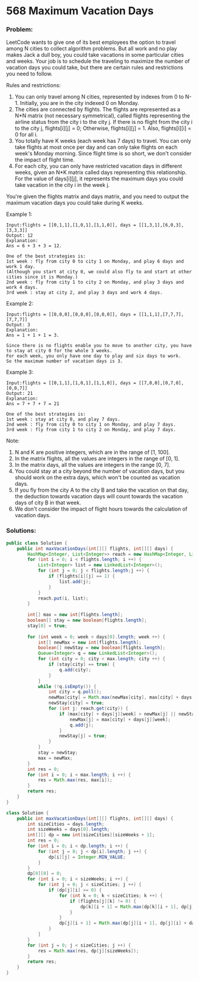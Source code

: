 # 568 Maximum Vacation Days

### Problem:

LeetCode wants to give one of its best employees the option to travel among N cities to collect algorithm problems. But all work and no play makes Jack a dull boy, you could take vacations in some particular cities and weeks. Your job is to schedule the traveling to maximize the number of vacation days you could take, but there are certain rules and restrictions you need to follow.

Rules and restrictions:
1. You can only travel among N cities, represented by indexes from 0 to N-1. Initially, you are in the city indexed 0 on Monday.
2. The cities are connected by flights. The flights are represented as a N*N matrix (not necessary symmetrical), called flights representing the airline status from the city i to the city j. If there is no flight from the city i to the city j, flights[i][j] = 0; Otherwise, flights[i][j] = 1. Also, flights[i][i] = 0 for all i.
3. You totally have K weeks (each week has 7 days) to travel. You can only take flights at most once per day and can only take flights on each week's Monday morning. Since flight time is so short, we don't consider the impact of flight time.
4. For each city, you can only have restricted vacation days in different weeks, given an N*K matrix called days representing this relationship. For the value of days[i][j], it represents the maximum days you could take vacation in the city i in the week j.

You're given the flights matrix and days matrix, and you need to output the maximum vacation days you could take during K weeks.

Example 1:
```
Input:flights = [[0,1,1],[1,0,1],[1,1,0]], days = [[1,3,1],[6,0,3],[3,3,3]]
Output: 12
Explanation: 
Ans = 6 + 3 + 3 = 12. 

One of the best strategies is:
1st week : fly from city 0 to city 1 on Monday, and play 6 days and work 1 day. 
(Although you start at city 0, we could also fly to and start at other cities since it is Monday.) 
2nd week : fly from city 1 to city 2 on Monday, and play 3 days and work 4 days.
3rd week : stay at city 2, and play 3 days and work 4 days.
```
Example 2:
```
Input:flights = [[0,0,0],[0,0,0],[0,0,0]], days = [[1,1,1],[7,7,7],[7,7,7]]
Output: 3
Explanation: 
Ans = 1 + 1 + 1 = 3. 

Since there is no flights enable you to move to another city, you have to stay at city 0 for the whole 3 weeks. 
For each week, you only have one day to play and six days to work. 
So the maximum number of vacation days is 3.
```
Example 3:
```
Input:flights = [[0,1,1],[1,0,1],[1,1,0]], days = [[7,0,0],[0,7,0],[0,0,7]]
Output: 21
Explanation:
Ans = 7 + 7 + 7 = 21

One of the best strategies is:
1st week : stay at city 0, and play 7 days. 
2nd week : fly from city 0 to city 1 on Monday, and play 7 days.
3rd week : fly from city 1 to city 2 on Monday, and play 7 days.
```

Note:
1. N and K are positive integers, which are in the range of [1, 100].
2. In the matrix flights, all the values are integers in the range of [0, 1].
3. In the matrix days, all the values are integers in the range [0, 7].
4. You could stay at a city beyond the number of vacation days, but you should work on the extra days, which won't be counted as vacation days.
5. If you fly from the city A to the city B and take the vacation on that day, the deduction towards vacation days will count towards the vacation days of city B in that week.
6. We don't consider the impact of flight hours towards the calculation of vacation days.

### Solutions:

```java
public class Solution {
    public int maxVacationDays(int[][] flights, int[][] days) {
        HashMap<Integer, List<Integer>> reach = new HashMap<Integer, List<Integer>>();
        for (int i = 0; i < flights.length; i ++) {
            List<Integer> list = new LinkedList<Integer>();
            for (int j = 0; j < flights.length;j ++) {
                if (flights[i][j] == 1) {
                    list.add(j);
                }
            }
            reach.put(i, list);
        }
        
        int[] max = new int[flights.length];
        boolean[] stay = new boolean[flights.length];
        stay[0] = true;
        
        for (int week = 0; week < days[0].length; week ++) {
            int[] newMax = new int[flights.length];
            boolean[] newStay = new boolean[flights.length];
            Queue<Integer> q = new LinkedList<Integer>();
            for (int city = 0; city < max.length; city ++) {
                if (stay[city] == true) {
                    q.add(city);            
                }
            }
            while (!q.isEmpty()) {
                int city = q.poll();
                newMax[city] = Math.max(newMax[city], max[city] + days[city][week]);//stay at city
                newStay[city] = true;
                for (int j: reach.get(city)) {
                    if (max[city] + days[j][week] > newMax[j] || newStay[j] == false) {
                        newMax[j] = max[city] + days[j][week];
                        q.add(j);
                    }
                    newStay[j] = true;
                }
            }
            stay = newStay;
            max = newMax;
        }
        int res = 0;
        for (int i = 0; i < max.length; i ++) {
            res = Math.max(res, max[i]);
        }
        return res;
    }
}
```

```java
class Solution {
    public int maxVacationDays(int[][] flights, int[][] days) {
        int sizeCities = days.length;
        int sizeWeeks = days[0].length;
        int[][] dp = new int[sizeCities][sizeWeeks + 1];
        int res = 0;
        for (int i = 0; i < dp.length; i ++) {
            for (int j = 0; j < dp[i].length; j ++) {
                dp[i][j] = Integer.MIN_VALUE;
            }
        }
        dp[0][0] = 0;
        for (int i = 0; i < sizeWeeks; i ++) {
            for (int j = 0; j < sizeCities; j ++) {
                if (dp[j][i] >= 0) {
                    for (int k = 0; k < sizeCities; k ++) {
                        if (flights[j][k] != 0) {
                            dp[k][i + 1] = Math.max(dp[k][i + 1], dp[j][i] + days[k][i]);
                        }
                    }
                    dp[j][i + 1] = Math.max(dp[j][i + 1], dp[j][i] + days[j][i]);
                }
            }
        }
        for (int j = 0; j < sizeCities; j ++) {
            res = Math.max(res, dp[j][sizeWeeks]);
        }
        return res;
    }
}
```